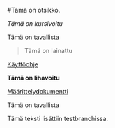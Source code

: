 #Tämä on otsikko.

*Tämä on kursivoitu*

Tämä on tavallista

> Tämä on lainattu

[Käyttöohje](https://github.com/PetuV/otm2016/blob/master/dokumentointi/kaytto-ohje.md)

**Tämä on lihavoitu**

[Määrittelydokumentti](https://github.com/PetuV/otm2016/blob/master/dokumentointi/maarittelydokumentti.md)

Tämä on tavallista

Tämä teksti lisättiin testbranchissa.
